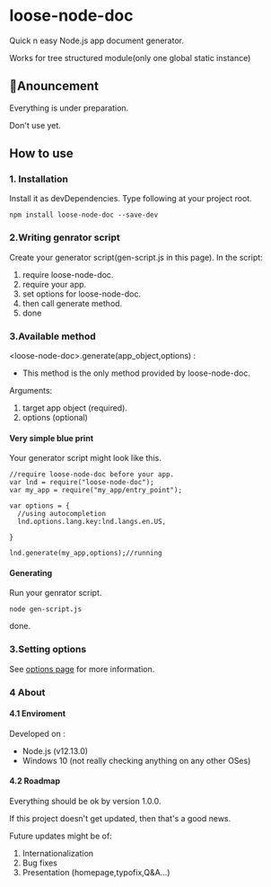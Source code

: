 # loose-node-doc
Quick n easy Node.js app document generator.

Works for tree structured module(only one global static instance)

## 💬Anouncement
Everything is under preparation.

Don't use yet.

## How to use
### 1. Installation
Install it as devDependencies.
Type following at your project root.

`npm install loose-node-doc --save-dev`

### 2.Writing genrator script
Create your generator script(gen-script.js in this page).
In the script:
  1. require loose-node-doc.
  2. require your app.
  3. set options for loose-node-doc.
  4. then call generate method. 
  5. done

### 3.Available method
&lt;loose-node-doc&gt;.generate(app_object,options) : 
  - This method is the only method provided by loose-node-doc.

  Arguments:
  1. target app object (required).    
  2. options (optional)

#### Very simple blue print
Your generator script might look like this.

```
//require loose-node-doc before your app.
var lnd = require("loose-node-doc");
var my_app = require("my_app/entry_point");

var options = {
  //using autocompletion
  lnd.options.lang.key:lnd.langs.en.US,

}

lnd.generate(my_app,options);//running
```
#### Generating
Run your genrator script.

`node gen-script.js`

done.

### 3.Setting options
See [options page](./OPTIONS.md) for more information.

### 4 About
#### 4.1 Enviroment
Developed on :
  - Node.js (v12.13.0)
  - Windows 10 (not really checking anything on any other OSes)

#### 4.2 Roadmap
Everything should be ok by version 1.0.0.

If this project doesn't get updated, then that's a good news.

Future updates might be of:
  1. Internationalization
  2. Bug fixes
  3. Presentation (homepage,typofix,Q&A...)

